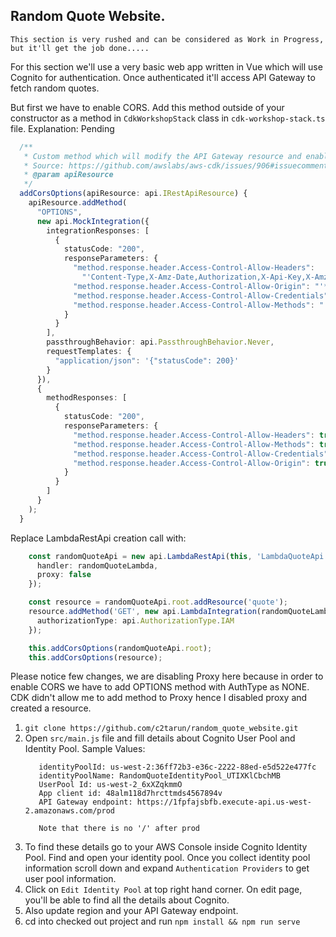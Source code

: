 ## Random Quote Website.

```
This section is very rushed and can be considered as Work in Progress, but it'll get the job done.....
```
For this section we'll use a very basic web app written in Vue which will use Cognito for authentication. Once authenticated it'll access API Gateway to fetch random quotes.

But first we have to enable CORS. Add this method outside of your constructor as a method in `CdkWorkshopStack` class in `cdk-workshop-stack.ts` file.
Explanation: Pending
```typescript
  /**
   * Custom method which will modify the API Gateway resource and enable CORS in it.
   * Source: https://github.com/awslabs/aws-cdk/issues/906#issuecomment-480554481
   * @param apiResource
   */
  addCorsOptions(apiResource: api.IRestApiResource) {
    apiResource.addMethod(
      "OPTIONS",
      new api.MockIntegration({
        integrationResponses: [
          {
            statusCode: "200",
            responseParameters: {
              "method.response.header.Access-Control-Allow-Headers":
                "'Content-Type,X-Amz-Date,Authorization,X-Api-Key,X-Amz-Security-Token,X-Amz-User-Agent'",
              "method.response.header.Access-Control-Allow-Origin": "'*'",
              "method.response.header.Access-Control-Allow-Credentials": "'false'",
              "method.response.header.Access-Control-Allow-Methods": "'OPTIONS,GET,PUT,POST,DELETE'"
            }
          }
        ],
        passthroughBehavior: api.PassthroughBehavior.Never,
        requestTemplates: {
          "application/json": '{"statusCode": 200}'
        }
      }),
      {
        methodResponses: [
          {
            statusCode: "200",
            responseParameters: {
              "method.response.header.Access-Control-Allow-Headers": true,
              "method.response.header.Access-Control-Allow-Methods": true,
              "method.response.header.Access-Control-Allow-Credentials": true,
              "method.response.header.Access-Control-Allow-Origin": true
            }
          }
        ]
      }
    );
  }
```
Replace LambdaRestApi creation call with:
```typescript
    const randomQuoteApi = new api.LambdaRestApi(this, 'LambdaQuoteApi', {
      handler: randomQuoteLambda,
      proxy: false
    });

    const resource = randomQuoteApi.root.addResource('quote');
    resource.addMethod('GET', new api.LambdaIntegration(randomQuoteLambda), {
      authorizationType: api.AuthorizationType.IAM
    });

    this.addCorsOptions(randomQuoteApi.root);
    this.addCorsOptions(resource);
```
Please notice few changes, we are disabling Proxy here because in order to enable CORS we have to add OPTIONS method with AuthType as NONE. CDK didn't allow me to add method to Proxy hence I disabled proxy and created a resource. 

1. `git clone https://github.com/c2tarun/random_quote_website.git`
2. Open `src/main.js` file and fill details about Cognito User Pool and Identity Pool.
   Sample Values:
   ```
      identityPoolId: us-west-2:36ff72b3-e36c-2222-88ed-e5d522e477fc
      identityPoolName: RandomQuoteIdentityPool_UTIXKlCbchMB
      UserPool Id: us-west-2_6xXZqkmmO
      App client id: 48alm118d7hrcttmds4567894v
      API Gateway endpoint: https://1fpfajsbfb.execute-api.us-west-2.amazonaws.com/prod
      
      Note that there is no '/' after prod
   ```
3. To find these details go to your AWS Console inside Cognito Identity Pool. Find and open your identity pool. Once you collect identity pool information scroll down and expand `Authentication Providers` to get user pool information.
4. Click on `Edit Identity Pool` at top right hand corner. On edit page, you'll be able to find all the details about Cognito.
5. Also update region and your API Gateway endpoint.
6. cd into checked out project and run `npm install && npm run serve`
